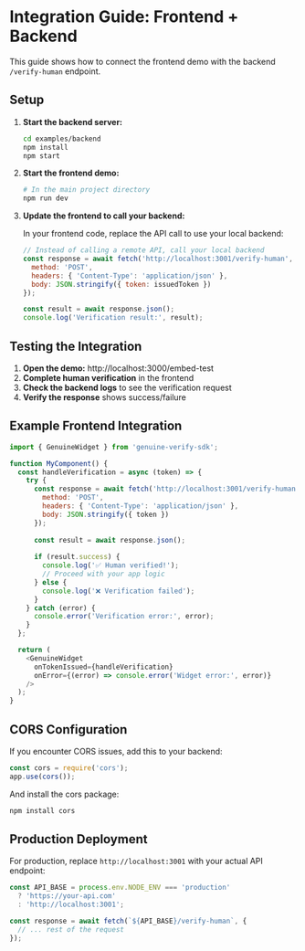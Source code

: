# Integration Guide: Frontend + Backend

This guide shows how to connect the frontend demo with the backend `/verify-human` endpoint.

## Setup

1. **Start the backend server:**
   ```bash
   cd examples/backend
   npm install
   npm start
   ```

2. **Start the frontend demo:**
   ```bash
   # In the main project directory
   npm run dev
   ```

3. **Update the frontend to call your backend:**

   In your frontend code, replace the API call to use your local backend:

   ```javascript
   // Instead of calling a remote API, call your local backend
   const response = await fetch('http://localhost:3001/verify-human', {
     method: 'POST',
     headers: { 'Content-Type': 'application/json' },
     body: JSON.stringify({ token: issuedToken })
   });
   
   const result = await response.json();
   console.log('Verification result:', result);
   ```

## Testing the Integration

1. **Open the demo:** http://localhost:3000/embed-test
2. **Complete human verification** in the frontend
3. **Check the backend logs** to see the verification request
4. **Verify the response** shows success/failure

## Example Frontend Integration

```javascript
import { GenuineWidget } from 'genuine-verify-sdk';

function MyComponent() {
  const handleVerification = async (token) => {
    try {
      const response = await fetch('http://localhost:3001/verify-human', {
        method: 'POST',
        headers: { 'Content-Type': 'application/json' },
        body: JSON.stringify({ token })
      });
      
      const result = await response.json();
      
      if (result.success) {
        console.log('✅ Human verified!');
        // Proceed with your app logic
      } else {
        console.log('❌ Verification failed');
      }
    } catch (error) {
      console.error('Verification error:', error);
    }
  };

  return (
    <GenuineWidget 
      onTokenIssued={handleVerification}
      onError={(error) => console.error('Widget error:', error)}
    />
  );
}
```

## CORS Configuration

If you encounter CORS issues, add this to your backend:

```javascript
const cors = require('cors');
app.use(cors());
```

And install the cors package:
```bash
npm install cors
```

## Production Deployment

For production, replace `http://localhost:3001` with your actual API endpoint:

```javascript
const API_BASE = process.env.NODE_ENV === 'production' 
  ? 'https://your-api.com' 
  : 'http://localhost:3001';

const response = await fetch(`${API_BASE}/verify-human`, {
  // ... rest of the request
});
``` 